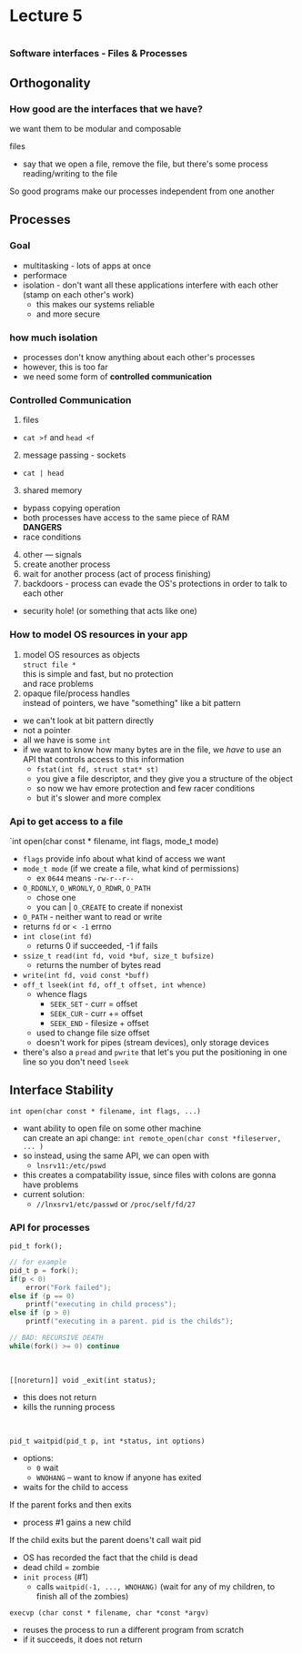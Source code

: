 # Lecture 5
#
### Software interfaces - Files & Processes

## Orthogonality
### How good are the interfaces that we have?
we want them to be modular and composable

files
- say that we open a file, remove the file, but there's some process 
  reading/writing to the file

So good programs make our processes independent from one another

## Processes

### Goal
- multitasking - lots of apps at once
- performace
- isolation - don't want all these applications interfere with each 
  other (stamp on each other's work)
    - this makes our systems reliable
    - and more secure

### how much isolation
- processes don't know anything about each other's processes 
- however, this is too far
- we need some form of **controlled communication**

### Controlled Communication
1. files 
- `cat >f` and `head <f`
2. message passing - sockets
- `cat | head`
3. shared memory 
- bypass copying operation
- both processes have access to the same piece of RAM
<br>**DANGERS**
- race conditions
4. other — signals 
5. create another process 
6. wait for another process (act of process finishing)
7. backdoors - process can evade the OS's protections in order to talk
  to each other
  - security hole! (or something that acts like one)

### How to model OS resources in your app
1. model OS resources as objects<br>
`struct file * `<br>
this is simple and fast, but no protection <br>
and race problems
2. opaque file/process handles<br>
instead of pointers, we have "something" like a bit pattern
- we can't look at bit pattern directly
- not a pointer
- all we have is some `int`
- if we want to know how many bytes are in the file, we *have* to use 
  an API that controls access to this information
  - `fstat(int fd, struct stat* st)`
  - you give a file descriptor, and they give you a structure of the object
  - so now we hav emore protection and few racer conditions
  - but it's slower and more complex

### Api to get access to a file
`int open(char const * filename, int flags, mode_t mode)
- `flags` provide info about what kind of access we want
- `mode_t mode` (if we create a file, what kind of permissions)
    - ex `0644` means `-rw-r--r--`
- `O_RDONLY`, `O_WRONLY`, `O_RDWR`, `O_PATH`
    - chose one 
    - you can | `O_CREATE` to create if nonexist
- `O_PATH` - neither want to read or write
- returns `fd` or `< -1` errno
- `int close(int fd)`
    - returns 0 if succeeded, -1 if fails
- `ssize_t read(int fd, void *buf, size_t bufsize)`
    - returns the number of bytes read
- `write(int fd, void const *buff)`
- `off_t lseek(int fd, off_t offset, int whence)`
    - whence flags
        - `SEEK_SET` - curr = offset
        - `SEEK_CUR` - curr += offset
        - `SEEK_END` - filesize + offset 
    - used to change file size offset
    - doesn't work for pipes (stream devices), only storage devices
- there's also a `pread` and `pwrite` that let's you put the positioning
  in one line so you don't need `lseek`

## Interface Stability
`int open(char const * filename, int flags, ...)`
- want ability to open file on some other machine <br>
can create an api change: `int remote_open(char const *fileserver, ... )`
- so instead, using the same API, we can open with 
    - `lnsrv11:/etc/pswd`
- this creates a compatability issue, since files with colons are gonna
  have problems
- current solution:
    - `//lnxsrv1/etc/passwd` or `/proc/self/fd/27`
### API for processes
`pid_t fork();`
```c
// for example
pid_t p = fork();
if(p < 0)
    error("Fork failed");
else if (p == 0)
    printf("executing in child process");
else if (p > 0) 
    printf("executing in a parent. pid is the childs");
```
```c
// BAD: RECURSIVE DEATH
while(fork() >= 0) continue
```
<br>

`[[noreturn]] void _exit(int status);`
- this does not return
- kills the running process
<br>

`pid_t waitpid(pid_t p, int *status, int options)`
- options: 
    - `0` wait
    - `WNOHANG` – want to know if anyone has exited
- waits for the child to access

If the parent forks and then exits
- process #1 gains a new child

If the child exits but the parent doens't call wait pid 
- OS has recorded the fact that the child is dead
- dead child = zombie 
- `init process` (#1)
    - calls `waitpid(-1, ..., WNOHANG)` (wait for any of my children, to finish all of the zombies)

`execvp (char const * filename, char *const *argv)`
- reuses the process to run a different program from scratch 
- if it succeeds, it does not return